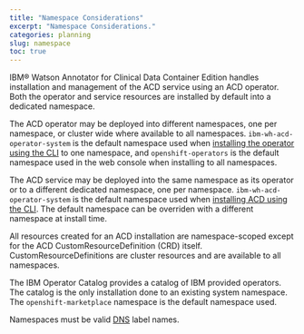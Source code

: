 ```yaml
---
title: "Namespace Considerations"
excerpt: "Namespace Considerations."
categories: planning
slug: namespace
toc: true
---
```


IBM® Watson Annotator for Clinical Data Container Edition handles installation and management of the ACD service using an ACD operator. Both the operator and service resources are installed by default into a dedicated namespace.

The ACD operator may be deployed into different namespaces, one per namespace, or cluster wide where available to all namespaces. `ibm-wh-acd-operator-system` is the default namespace used when [installing the operator using the CLI](https://ibm.github.io/acd-containers/installing/installing/#install-the-acd-operator-using-cloudctl) to one namespace, and `openshift-operators` is the default namespace used in the web console when installing to all namespaces.

The ACD service may be deployed into the same namespace as its operator or to a different dedicated namespace, one per namespace. `ibm-wh-acd-operator-system` is the default namespace used when [installing ACD using the CLI](https://ibm.github.io/acd-containers/installing/installing/#install-the-acd-service-using-cloudctl). The default namespace can be overriden with a different namespace at install time.

All resources created for an ACD installation are namespace-scoped except for the ACD CustomResourceDefinition (CRD) itself. CustomResourceDefinitions are cluster resources and are available to all namespaces.

The IBM Operator Catalog provides a catalog of IBM provided operators. The catalog is the only installation done to an existing system namespace. The `openshift-marketplace` namespace is the default namespace used.

Namespaces must be valid [DNS](https://kubernetes.io/docs/concepts/overview/working-with-objects/names/#dns-label-names) label names.
